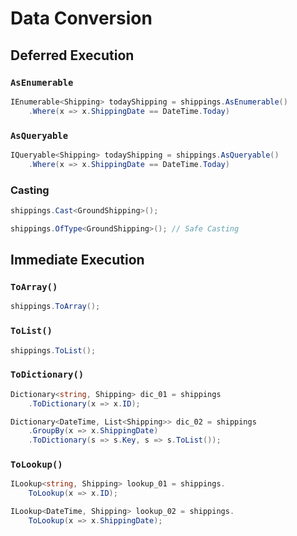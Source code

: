 # Data Conversion
## Deferred Execution

### `AsEnumerable`

```csharp
IEnumerable<Shipping> todayShipping = shippings.AsEnumerable()
	.Where(x => x.ShippingDate == DateTime.Today)
```
### `AsQueryable`

```csharp
IQueryable<Shipping> todayShipping = shippings.AsQueryable()
	.Where(x => x.ShippingDate == DateTime.Today)
```

### Casting

```csharp
shippings.Cast<GroundShipping>();

shippings.OfType<GroundShipping>(); // Safe Casting
```

## Immediate Execution

### `ToArray()`

```csharp
shippings.ToArray();
```

### `ToList()`

```csharp
shippings.ToList();
```

### `ToDictionary()`

```csharp
Dictionary<string, Shipping> dic_01 = shippings
	.ToDictionary(x => x.ID);

Dictionary<DateTime, List<Shipping>> dic_02 = shippings
	.GroupBy(x => x.ShippingDate)
    .ToDictionary(s => s.Key, s => s.ToList());
```

### `ToLookup()`

```csharp
ILookup<string, Shipping> lookup_01 = shippings.
	ToLookup(x => x.ID);

ILookup<DateTime, Shipping> lookup_02 = shippings.
	ToLookup(x => x.ShippingDate);
```
